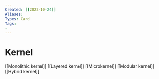 ```yaml
---
Created: [[2022-10-24]]
Aliases: 
Types: Card
Tags: 
- 
---
```

# Kernel
[[Monolithic kernel]]
[[Layered kernel]]
[[Microkernel]]
[[Modular kernel]]
[[Hybrid kernel]]
